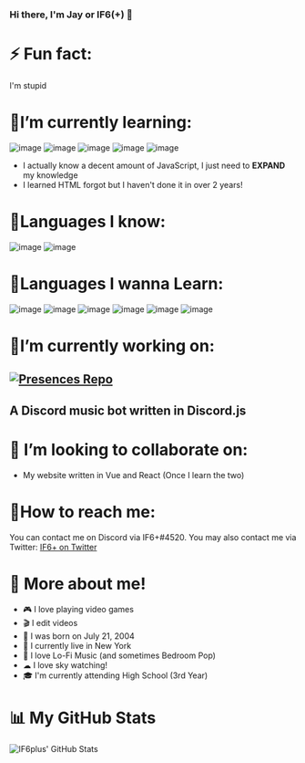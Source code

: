 ### Hi there, I'm Jay or IF6(+) 👋

# ⚡ Fun fact: 
I'm stupid

# 🌱I’m currently learning:
![image](	https://img.shields.io/badge/HTML5-E34F26?style=for-the-badge&logo=html5&logoColor=white) ![image](https://img.shields.io/badge/Vue.js-35495E?style=for-the-badge&logo=vue.js&logoColor=4FC08D) ![image](https://img.shields.io/badge/React-20232A?style=for-the-badge&logo=react&logoColor=61DAFB) ![image](https://img.shields.io/badge/CSS-239120?&style=for-the-badge&logo=css3&logoColor=white) ![image](https://img.shields.io/badge/JavaScript-F7DF1E?style=for-the-badge&logo=javascript&logoColor=black)
- I actually know a decent amount of JavaScript, I just need to **EXPAND** my knowledge
- I learned HTML forgot but I haven't done it in over 2 years!

# 🧠Languages I know: 
![image](	https://img.shields.io/badge/HTML5-E34F26?style=for-the-badge&logo=html5&logoColor=white) ![image](https://img.shields.io/badge/JavaScript-F7DF1E?style=for-the-badge&logo=javascript&logoColor=black)

# 💭Languages I wanna Learn:
![image](https://img.shields.io/badge/C%2B%2B-00599C?style=for-the-badge&logo=c%2B%2B&logoColor=white) ![image](	https://img.shields.io/badge/C-00599C?style=for-the-badge&logo=c&logoColor=white) ![image](https://img.shields.io/badge/Java-ED8B00?style=for-the-badge&logo=java&logoColor=white) ![image](https://img.shields.io/badge/Bootstrap-563D7C?style=for-the-badge&logo=bootstrap&logoColor=white) ![image](https://img.shields.io/badge/next.js-000000?style=for-the-badge&logo=next.js&logoColor=white) ![image](https://img.shields.io/badge/typescrpt-000000?style=for-the-badge&logo=typescript&logoColor=1974D2)

# 📝I’m currently working on:

## [![Presences Repo](https://github-readme-stats.vercel.app/api/pin/?username=IF6plus&repo=Presences)](https://github.com/IF6plus/Presences)
## A Discord music bot written in Discord.js

# 🤝 I’m looking to collaborate on:
- My website written in Vue and React (Once I learn the two)

# 📩How to reach me:
You can contact me on Discord via IF6+#4520. 
You may also contact me via Twitter: [IF6+ on Twitter](https://twitter.com/IF6plus)

# 👤 More about me!
- 🎮 I love playing video games 
- 🎬 I edit videos 
- 👶 I was born on July 21, 2004
- 📍 I currently live in New York
- 🎵 I love Lo-Fi Music (and sometimes Bedroom Pop)
- ☁ I love sky watching!
- 🎓 I'm currently attending High School (3rd Year)
# 📊 My GitHub Stats
![IF6plus' GitHub Stats](https://github-readme-stats.vercel.app/api?username=IF6plus&bg_color=70,914ec2,63b7e6&title_color=324bad&text_color=5f1d8a&show_icons=true&icon_color=1974D2)
